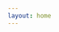 ```yaml
---
layout: home
---
```


<Posts />

<script setup lang="ts">
import Posts from '../.vitepress/theme/components/common/posts/index.vue'
</script>
